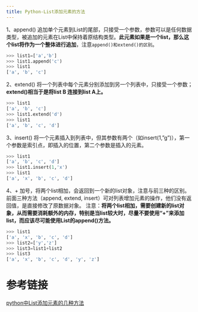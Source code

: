```yaml
---
title: Python-List添加元素的方法
---
```

1、append() 追加单个元素到List的尾部，只接受一个参数，参数可以是任何数据类型，被追加的元素在List中保持着原结构类型。**此元素如果是一个list，那么这个list将作为一个整体进行追加**，注意`append()和extend()的区别`。
``` python
>>> list1=['a','b']
>>> list1.append('c')
>>> list1
['a', 'b', 'c']
```
2、extend() 将一个列表中每个元素分别添加到另一个列表中，只接受一个参数；**extend()相当于是将list B 连接到list A上。**
``` python
>>> list1
['a', 'b', 'c']
>>> list1.extend('d')
>>> list1
['a', 'b', 'c', 'd']
```
3、insert() 将一个元素插入到列表中，但其参数有两个（如insert(1,”g”)），第一个参数是索引点，即插入的位置，第二个参数是插入的元素。
``` python
>>> list1
['a', 'b', 'c', 'd']
>>> list1.insert(1,'x')
>>> list1
['a', 'x', 'b', 'c', 'd']
```
4、+ 加号，将两个list相加，会返回到一个新的list对象，注意与前三种的区别。前面三种方法（append, extend, insert）可对列表增加元素的操作，他们没有返回值，是直接修改了原数据对象。 注意：**将两个list相加，需要创建新的list对象，从而需要消耗额外的内存，特别是当list较大时，尽量不要使用“+”来添加list，而应该尽可能使用List的append()方法。**
``` python
>>> list1
['a', 'x', 'b', 'c', 'd']
>>> list2=['y','z']
>>> list3=list1+list2
>>> list3
['a', 'x', 'b', 'c', 'd', 'y', 'z']
```

# 参考链接
[python中List添加元素的几种方法 ](http://www.linuxde.net/2013/02/12497.html)
